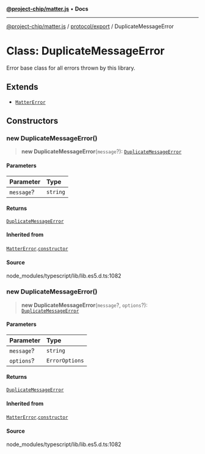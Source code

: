 [**@project-chip/matter.js**](../../../README.md) • **Docs**

***

[@project-chip/matter.js](../../../modules.md) / [protocol/export](../README.md) / DuplicateMessageError

# Class: DuplicateMessageError

Error base class for all errors thrown by this library.

## Extends

- [`MatterError`](../../../common/export/classes/MatterError.md)

## Constructors

### new DuplicateMessageError()

> **new DuplicateMessageError**(`message`?): [`DuplicateMessageError`](DuplicateMessageError.md)

#### Parameters

| Parameter | Type |
| :------ | :------ |
| `message`? | `string` |

#### Returns

[`DuplicateMessageError`](DuplicateMessageError.md)

#### Inherited from

[`MatterError`](../../../common/export/classes/MatterError.md).[`constructor`](../../../common/export/classes/MatterError.md#constructors)

#### Source

node\_modules/typescript/lib/lib.es5.d.ts:1082

### new DuplicateMessageError()

> **new DuplicateMessageError**(`message`?, `options`?): [`DuplicateMessageError`](DuplicateMessageError.md)

#### Parameters

| Parameter | Type |
| :------ | :------ |
| `message`? | `string` |
| `options`? | `ErrorOptions` |

#### Returns

[`DuplicateMessageError`](DuplicateMessageError.md)

#### Inherited from

[`MatterError`](../../../common/export/classes/MatterError.md).[`constructor`](../../../common/export/classes/MatterError.md#constructors)

#### Source

node\_modules/typescript/lib/lib.es5.d.ts:1082
